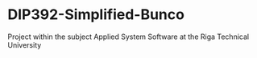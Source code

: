 # DIP392-Simplified-Bunco
Project within the subject Applied System Software at the Riga Technical University
